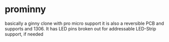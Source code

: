 # prominny
basically a ginny clone with pro micro support 
it is also a reversible PCB and supports and 1306. It has LED pins broken out for addressable LED-Strip support, if needed
